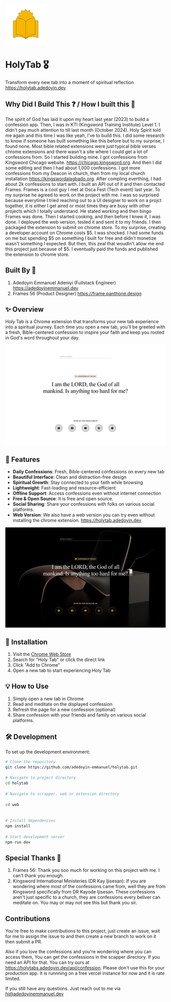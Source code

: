 <img src="md-assets/logo.png" alt="Holy Tab Logo" width="128" height="128">

# HolyTab 🎖️

Transform every new tab into a moment of spiritual reflection <https://holytab.adedoyin.dev>

## Why Did I Build This ❓ / How I built this 🤔

The spirit of God has laid it upon my heart last year (2023) to build a confession app. Then, I was in KTI (Kingsword Training Institute) Level 1. I didn't pay much attention to till last month (October 2024). Holy Spirit told me again and this time I was like yeah, I've to build this. I did some research to know if someone has built something like this before but to my surprise, I found none. Most bible related extensions were just typical bible verses chrome extensions and there wasn't a site where I could get a lot of confessions from. So I started building mine. I got confessions from Kingsword Chicago website. <https://chicago.kingsword.org>. And then I did some editing and then I had about 1,000 confessions. I got more confessions from my Deacon in church, then from my local church installation <https://kingswordalagbado.org>. After compling everthing, I had about 2k confessions to start with. I built an API out of it and then contacted Frames. Frames is a cool guy I met at Osca Fest (Tech event) last year. To my surprise he agreed to work on the project with me. I was so surprised because everytime I tried reaching out to a UI designer to work on a projct together, it is either I get aired or most times they are busy with other projects which I totally understand. He stated working and then bingo Frames was done. Then I started cooking, and then before I knew it, I was done. I deployed the web version, tested it and sent it to my friends. I then packaged the extension to submit on chrome store. To my surprise, creating a developer account on Chrome costs $5. I was shocked. I had some funds on me but spending $5 on something I built for free and didn't monetize wasn't something I expected. But then, this zeal that woudln't allow me end this project just because of $5. I eventually paid the funds and published the extension to chrome store.

## Built By 👨

1. Adedoyin Emmanuel Adeniyi (Fullstack Engineer) <https://adedoyinemmanuel.dev>
2. Frames 56 (Product Designer) <https://frame.panthone.design>

## ✨ Overview

Holy Tab is a Chrome extension that transforms your new tab experience into a spiritual journey. Each time you open a new tab, you'll be greeted with a fresh, Bible-centered confession to inspire your faith and keep you rooted in God's word throughout your day.

![Holy Tab Screenshot](md-assets/illustration-1.png)

## 🚀 Features

- **Daily Confessions**: Fresh, Bible-centered confessions on every new tab
- **Beautiful Interface**: Clean and distraction-free design
- **Spiritual Growth**: Stay connected to your faith while browsing
- **Lightweight**: Fast-loading and resource-efficient
- **Offline Support**: Access confessions even without internet connection
- **Free & Open Source**: It is free and open source.
- **Social Sharing**: Share your confessions with folks on various social platforms.
- **Web Version**: We also have a web version you can try even without installing the chrome extension. <https://holytab.adedoyin.dev>

![Features Overview](md-assets/illustration-2.png)

## 🔧 Installation

1. Visit the [Chrome Web Store](https://chrome.google.com/webstore)
2. Search for "Holy Tab" or click the direct link
3. Click "Add to Chrome"
4. Open a new tab to start experiencing Holy Tab

## 💡 How to Use

1. Simply open a new tab in Chrome
2. Read and meditate on the displayed confession
3. Refresh the page for a new confession (optional)
4. Share confession with your friends and family on various social platforms.

## 🛠️ Development

To set up the development environment:

```bash
# Clone the repository
git clone https://github.com/adedoyin-emmanuel/holytab.git

# Navigate to project directory
cd holytab

# Navigate to scrapper, web or extension directory

cd web


# Install dependencies
npm install

# Start development server
npm run dev
```

## Special Thanks 🙌

1. Frames 56: Thank you soo much for working on this project with me. I can't thank you enough.
2. Kingsword International Ministeries (DR Kay Ijisesan): If you are wondering where most of the confessions came from, well they are from Kingsword specifically from DR Kayode Ijisesan. These confessions aren't just specific to a church, they are confessions every beliver can meditate on. You may or may not see this but thank you sir.

## Contributions

You're free to make contributions to this project, just create an issue, wait for me to assign the issue to and then create a new branch to work on it then submit a PR.

Also if you love the confessions and you're wondering where you can access them, You can get the confessions in the scapper directory. If you need an API for that. You can try ours at <https://holytabs.adedoyin.dev/api/confession>. Please don't use this for your production app. It is runnning on a free vercel instance for now and it is rate limited.

If you still have any questions. Just reach out to me via <hi@adedoyinemmanuel.dev>
